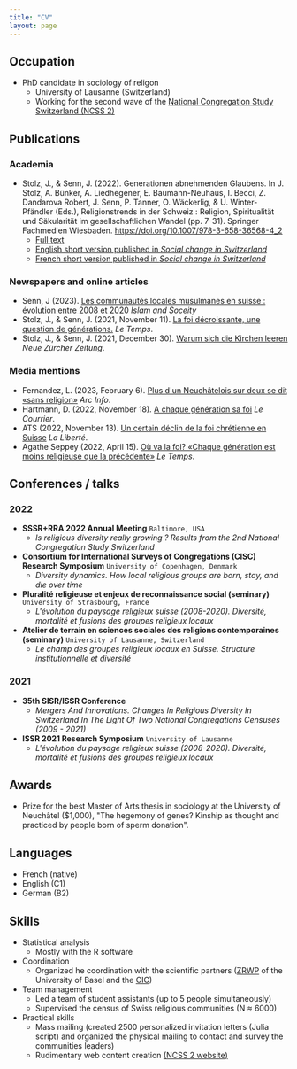 ```yaml
---
title: "CV"
layout: page
---
```


## Occupation

- PhD candidate in sociology of religon
   - University of Lausanne (Switzerland)
   - Working for the second wave of the [National Congregation Study Switzerland (NCSS 2)](https://wp.unil.ch/ncs2/le-ncs-2-en-bref/)
  
## Publications

### Academia

- Stolz, J., & Senn, J. (2022). Generationen abnehmenden Glaubens. In J. Stolz, A. Bünker, A. Liedhegener, E. Baumann-Neuhaus, I. Becci, Z. Dandarova Robert, J. Senn, P. Tanner, O. Wäckerlig, & U. Winter-Pfändler (Eds.), Religionstrends in der Schweiz : Religion, Spiritualität und Säkularität im gesellschaftlichen Wandel (pp. 7-31). Springer Fachmedien Wiesbaden. https://doi.org/10.1007/978-3-658-36568-4_2 
   - [Full text](https://link.springer.com/content/pdf/10.1007/978-3-658-36568-4_2.pdf)
   - [English short version published in *Social change in Switzerland*](https://forscenter.ch/wp-content/uploads/2022/02/stolz_final_en.pdf)
   - [French short version published in *Social change in Switzerland*](https://www.socialchangeswitzerland.ch/wp-content/uploads/2021/11/20211030_Stolz_Senn_FR-final_2.pdf)  

### Newspapers and online articles

- Senn, J (2023). [Les communautés locales musulmanes en suisse : évolution entre 2008 et 2020](https://islamandsociety.ch/fr/home-2/swiss/organisations/local/#section2) _Islam and Soceity_
- Stolz, J., & Senn, J. (2021, November 11). [La foi décroissante, une question de générations.](https://github.com/jsenn2/jsenn2.github.io/blob/master/Article%20Le%20Temps%20'Opinion'.pdf) _Le Temps_.
- Stolz, J., & Senn, J. (2021, December 30). [Warum sich die Kirchen leeren](https://www.nzz.ch/meinung/die-saekularisierung-nimmt-von-generation-zu-generation-zu-ld.1653066?reduced=true) _Neue Zürcher Zeitung_.

### Media mentions
- Fernandez, L. (2023, February 6). [Plus d'un Neuchâtelois sur deux se dit «sans religion»](https://www.arcinfo.ch/neuchatel-canton/pres-de-52-des-neuchatelois-se-disent-sans-religion-1256614) _Arc Info_.
- Hartmann, D. (2022, November 18). [A chaque génération sa foi](https://lecourrier.ch/2021/11/18/a-chaque-generation-sa-foi/) _Le Courrier_.
- ATS (2022, November 13). [Un certain déclin de la foi chrétienne en Suisse](https://www.laliberte.ch/news/un-certain-declin-de-la-foi-chretienne-en-suisse-625558) _La Liberté_.
- Agathe Seppey (2022, April 15). [Où va la foi? «Chaque génération est moins religieuse que la précédente»](https://www.letemps.ch/societe/va-foi-generation-religieuse-precedente) _Le Temps_.

## Conferences / talks

### 2022

- **SSSR+RRA 2022 Annual Meeting** 
`Baltimore, USA` 
   - *Is religious diversity really growing ? Results from the 2nd National Congregation Study Switzerland*
- **Consortium for International Surveys of Congregations (CISC) Research Symposium**
`University of Copenhagen, Denmark`
   - *Diversity dynamics. How local religious groups are born, stay, and die over time*
- **Pluralité religieuse et enjeux de reconnaissance social (seminary)** 
`University of Strasbourg, France` 
   - *L'évolution du paysage religieux suisse (2008-2020). Diversité, mortalité et fusions des groupes religieux locaux*
- **Atelier de terrain en sciences sociales des religions contemporaines (seminary)** 
`University of Lausanne, Switzerland`
   - *Le champ des groupes religieux locaux en Suisse. Structure institutionnelle et diversité*

### 2021

- **35th SISR/ISSR Conference**
   - *Mergers And Innovations. Changes In Religious Diversity In Switzerland In The Light Of Two National Congregations Censuses (2009 - 2021)*
- **ISSR 2021 Research Symposium** 
`University of Lausanne`
   - *L'évolution du paysage religieux suisse (2008-2020). Diversité, mortalité et fusions des groupes religieux locaux*

## Awards
- Prize for the best Master of Arts thesis in sociology at the University of Neuchâtel ($1,000), "The hegemony of genes? Kinship as thought and practiced by people born of sperm donation".

## Languages
- French (native) 
- English (C1) 
- German (B2)

## Skills
- Statistical analysis 
   - Mostly with the R software
- Coordination
   - Organized he coordination with the scientific partners ([ZRWP](https://theologie.unibas.ch/de/fakultaet/zentrum-religion-wirtschaft-politik/) of the University of Basel and the [CIC](https://cic-info.ch/))
- Team management 
   - Led a team of student assistants (up to 5 people simultaneously)
   - Supervised the census of Swiss religious communities (N ≈ 6000)
- Practical skills
   -  Mass mailing (created 2500 personalized invitation letters (Julia script) and organized the physical mailing to contact and survey the communities leaders)
   -  Rudimentary web content creation [(NCSS 2 website)](https://wp.unil.ch/ncs2/) 



